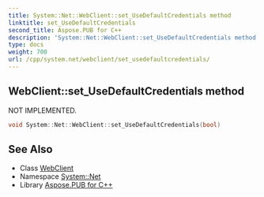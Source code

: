 ```yaml
---
title: System::Net::WebClient::set_UseDefaultCredentials method
linktitle: set_UseDefaultCredentials
second_title: Aspose.PUB for C++
description: 'System::Net::WebClient::set_UseDefaultCredentials method. NOT IMPLEMENTED in C++.'
type: docs
weight: 700
url: /cpp/system.net/webclient/set_usedefaultcredentials/
---
```

## WebClient::set_UseDefaultCredentials method


NOT IMPLEMENTED.

```cpp
void System::Net::WebClient::set_UseDefaultCredentials(bool)
```

## See Also

* Class [WebClient](../)
* Namespace [System::Net](../../)
* Library [Aspose.PUB for C++](../../../)
